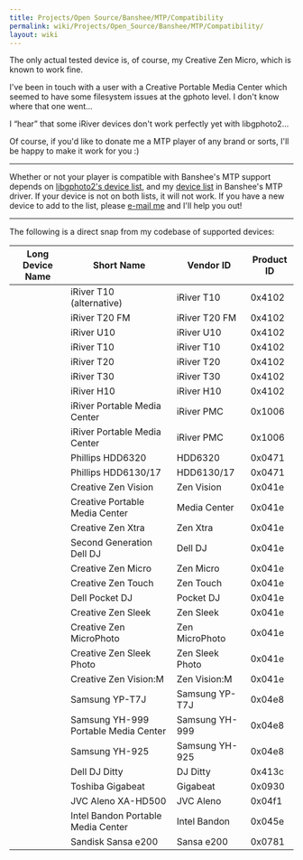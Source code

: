 ```yaml
---
title: Projects/Open Source/Banshee/MTP/Compatibility
permalink: wiki/Projects/Open_Source/Banshee/MTP/Compatibility/
layout: wiki
---
```


The only actual tested device is, of course, my Creative Zen Micro,
which is known to work fine.

I've been in touch with a user with a Creative Portable Media Center
which seemed to have some filesystem issues at the gphoto level. I don't
know where that one went...

I “hear” that some iRiver devices don't work perfectly yet with
libgphoto2...

Of course, if you'd like to donate me a MTP player of any brand or
sorts, I'll be happy to make it work for you :)

------------------------------------------------------------------------

Whether or not your player is compatible with Banshee's MTP support
depends on [libgphoto2's device
list](http://svn.sourceforge.net/viewcvs.cgi/*checkout*/gphoto/trunk/libgphoto2/camlibs/ptp2/library.c),
and my [device
list](http://cvs.gnome.org/viewcvs/*checkout*/banshee/src/Banshee.Dap/Mtp/MtpDeviceId.cs)
in Banshee's MTP driver. If your device is not on both lists, it will
not work. If you have a new device to add to the list, please [e-mail
me](/wiki/Contact "wikilink") and I'll help you out!

------------------------------------------------------------------------

The following is a direct snap from my codebase of supported devices:

| Long Device Name                       | Short Name      | Vendor ID | Product ID |
|----------------------------------------|-----------------|-----------|------------|
| | iRiver T10 (alternative)             | iRiver T10      | 0x4102    | 0x1113     |
| | iRiver T20 FM                        | iRiver T20 FM   | 0x4102    | 0x1114     |
| | iRiver U10                           | iRiver U10      | 0x4102    | 0x1116     |
| | iRiver T10                           | iRiver T10      | 0x4102    | 0x1117     |
| | iRiver T20                           | iRiver T20      | 0x4102    | 0x1118     |
| | iRiver T30                           | iRiver T30      | 0x4102    | 0x1119     |
| | iRiver H10                           | iRiver H10      | 0x4102    | 0x2102     |
| | iRiver Portable Media Center         | iRiver PMC      | 0x1006    | 0x4002     |
| | iRiver Portable Media Center         | iRiver PMC      | 0x1006    | 0x4003     |
| | Phillips HDD6320                     | HDD6320         | 0x0471    | 0x01eb     |
| | Phillips HDD6130/17                  | HDD6130/17      | 0x0471    | 0x014c     |
| | Creative Zen Vision                  | Zen Vision      | 0x041e    | 0x411f     |
| | Creative Portable Media Center       | Media Center    | 0x041e    | 0x4123     |
| | Creative Zen Xtra                    | Zen Xtra        | 0x041e    | 0x4128     |
| | Second Generation Dell DJ            | Dell DJ         | 0x041e    | 0x412f     |
| | Creative Zen Micro                   | Zen Micro       | 0x041e    | 0x4130     |
| | Creative Zen Touch                   | Zen Touch       | 0x041e    | 0x4131     |
| | Dell Pocket DJ                       | Pocket DJ       | 0x041e    | 0x4132     |
| | Creative Zen Sleek                   | Zen Sleek       | 0x041e    | 0x4137     |
| | Creative Zen MicroPhoto              | Zen MicroPhoto  | 0x041e    | 0x413c     |
| | Creative Zen Sleek Photo             | Zen Sleek Photo | 0x041e    | 0x413d     |
| | Creative Zen Vision:M                | Zen Vision:M    | 0x041e    | 0x413e     |
| | Samsung YP-T7J                       | Samsung YP-T7J  | 0x04e8    | 0x5047     |
| | Samsung YH-999 Portable Media Center | Samsung YH-999  | 0x04e8    | 0x5a0f     |
| | Samsung YH-925                       | Samsung YH-925  | 0x04e8    | 0x502f     |
| | Dell DJ Ditty                        | DJ Ditty        | 0x413c    | 0x4500     |
| | Toshiba Gigabeat                     | Gigabeat        | 0x0930    | 0x000c     |
| | JVC Aleno XA-HD500                   | JVC Aleno       | 0x04f1    | 0x6105     |
| | Intel Bandon Portable Media Center   | Intel Bandon    | 0x045e    | 0x00c9     |
| | Sandisk Sansa e200                   | Sansa e200      | 0x0781    | 0x7420     |


